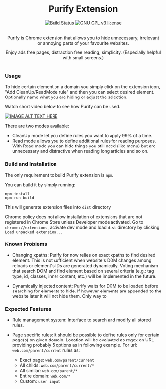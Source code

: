 <div align="center" width="75%">
  <h1>Purify Extension</h1>
  <a href="https://travis-ci.org/AdharaOrigin/tmp"><img src="https://travis-ci.org/AdharaOrigin/tmp.svg?branch=master" alt="Build Status"></a>
  <a href="https://www.gnu.org/licenses/gpl-3.0.en.html"><img src="https://img.shields.io/badge/License-GPL%20v3-blue.svg" alt="GNU GPL v3 license"></a>
  <br><br>  
  
  Purify is Chrome extension that allows you to hide unnecessary, irrelevant or annoying parts of your favourite websites.
  
  Enjoy ads free pages, distraction free reading, simplicity. (Especially helpful with small screens.)
  <br><br>
</div>


### Usage

To hide certain element on a domain you simply click on the extension icon, "Add CleanUp/ReadMode rule" and then you 
can select desired element. Optionally name what you are hiding or adjust the selection.


Watch short video below to see how Purify can be used.

[![IMAGE ALT TEXT HERE](https://img.youtube.com/vi/UusahdRIpsg/0.jpg)](https://www.youtube.com/watch?v=UusahdRIpsg)


There are two modes available:
- CleanUp mode let you define rules you want to apply 99% of a time.
- Read mode allows you to define additional rules for reading purposes. With Read mode you can hide things you still 
need (like menu) but are unnecessary and distractive when reading long articles and so on.


### Build and Installation
The only requirement to build Purify extension is `npm`. 

You can build it by simply running:

```
npm install
npm run build
```

This will generate extension files into `dist` directory.

Chrome policy does not allow installation of extensions 
that are not registered in Chrome Store unless Developer mode activated. Go to `chrome://extensions`, activate dev 
mode and load `dist` directory by clicking `Load unpacked extension...`  


### Known Problems

- Changing xpaths: Purify for now relies on exact xpaths to find desired element. This is not sufficient when website's 
DOM changes among reloads or element's IDs are generated dynamically. Voting mechanism that search DOM and find 
element based on several criteria (e.g.: tag type, id, classes, inner content, etc.) will be implemented in the future.

- Dynamically injected content: Purify waits for DOM to be loaded before searching for elements to hide. If however 
elements are appended to the website later it will not hide them. Only way to 


### Expected Features

- Rule management system: Interface to search and modify all stored rules.

- Page specific rules: It should be possible to define rules only for certain page(s) on given domain. Location will 
be evaluated as regex on URL providing probably 5 options as in following example. For url: `web.com/parent/current` 
rules as:
  * Exact page:     `web.com/parent/current`
  * All childs:     `web.com/parent/current/*`
  * All similar:    `web.com/parent/*`
  * Entire domain:  `web.com/*`
  * Custom:         `user input`
